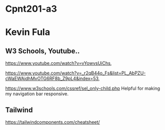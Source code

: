 # Cpnt201-a3

# Kevin Fula
## W3 Schools, Youtube..
https://www.youtube.com/watch?v=vYowvsUiChs, 

https://www.youtube.com/watch?v=_r2qB44o_Fs&list=PL_AbPZU-cWaEWAidhMvOTG6RF8b_Z9pL4&index=53,

https://www.w3schools.com/cssref/sel_only-child.php
Helpful for making my navigation bar responsive.

## Tailwind
https://tailwindcomponents.com/cheatsheet/